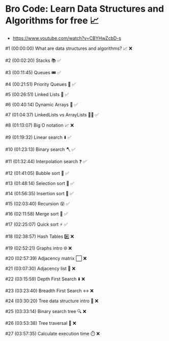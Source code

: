 # Bro Code: Learn Data Structures and Algorithms for free 📈

- https://www.youtube.com/watch?v=CBYHwZcbD-s

#1   (00:00:00) What are data structures and algorithms? 📈  ❌

#2   (00:02:20) Stacks 📚                                    ✅

#3   (00:11:45) Queues 🎟️                                    ✅

#4   (00:21:51) Priority Queues 🥇                           ✅

#5   (00:26:51) Linked Lists 🔗                              ✅

#6   (00:40:14) Dynamic Arrays 🌱                            ✅

#7   (01:04:37) LinkedLists vs ArrayLists 🤼‍♂️                 ✅

#8   (01:13:07) Big O notation 📈                            ❌

#9   (01:19:32) Linear search ⬇️                             ✅

#10 (01:23:13) Binary search 🪓                              ✅

#11 (01:32:44) Interpolation search ❓                       ✅

#12 (01:41:05) Bubble sort 🤿                                ✅

#13 (01:48:14) Selection sort 🔦                             ✅

#14 (01:56:35) Insertion sort 🧩                             ✅

#15 (02:03:40) Recursion 😵                                  ✅

#16 (02:11:58) Merge sort 🔪                                 ✅

#17 (02:25:07) Quick sort ⚡                                 ✅

#18 (02:38:57) Hash Tables #️⃣                                ❌

#19 (02:52:21) Graphs intro 🌐                               ❌

#20 (02:57:39) Adjacency matrix ⬜                           ❌

#21 (03:07:30) Adjacency list 📑                             ❌                        

#22 (03:15:59) Depth First Search ⬇️                         ❌

#23 (03:23:40) Breadth First Search ↔️                       ❌

#24 (03:30:20) Tree data structure intro 🌳                  ❌

#25 (03:33:14) Binary search tree 🔍                         ❌

#26 (03:53:38) Tree traversal 🧗                             ❌

#27 (03:57:35) Calculate execution time ⏱️                   ❌
